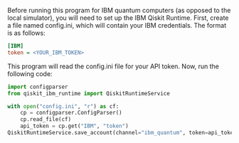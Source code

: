 Before running this program for IBM quantum computers (as opposed to the local simulator), you will need to set up the IBM Qiskit Runtime. First, create a file named config.ini, which will contain your IBM credentials. The format is as follows:

```ini
[IBM]
token = <YOUR_IBM_TOKEN>
```

This program will read the config.ini file for your API token. Now, run the following code: 

```python
import configparser
from qiskit_ibm_runtime import QiskitRuntimeService

with open("config.ini", "r") as cf:
    cp = configparser.ConfigParser()
    cp.read_file(cf)
    api_token = cp.get("IBM", "token")
QiskitRuntimeService.save_account(channel="ibm_quantum", token=api_token)
```